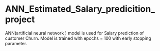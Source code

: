 # ANN_Estimated_Salary_predicition_project
ANN(artificial neural network ) model is used for Salary prediction of customer Churn. Model is trained with epochs = 100 with early stopping parameter.
